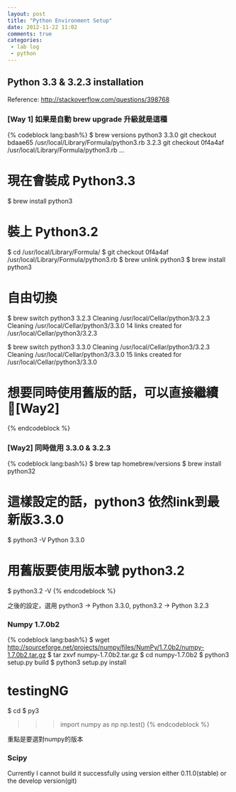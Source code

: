 ```yaml
---
layout: post
title: "Python Environment Setup"
date: 2012-11-22 11:02
comments: true
categories: 
 - lab log
 - python
---
```


## Python 3.3 & 3.2.3 installation

Reference: <http://stackoverflow.com/questions/398768>

### [Way 1] 如果是自動 brew upgrade 升級就是這種

{% codeblock lang:bash%}
$ brew versions python3
3.3.0 git checkout bdaae65 /usr/local/Library/Formula/python3.rb
3.2.3 git checkout 0f4a4af /usr/local/Library/Formula/python3.rb
...
# 現在會裝成 Python3.3
$ brew install python3

# 裝上 Python3.2
$ cd /usr/local/Library/Formula/
$ git checkout 0f4a4af /usr/local/Library/Formula/python3.rb
$ brew unlink python3
$ brew install python3

# 自由切換
$ brew switch python3 3.2.3
Cleaning /usr/local/Cellar/python3/3.2.3
Cleaning /usr/local/Cellar/python3/3.3.0
14 links created for /usr/local/Cellar/python3/3.2.3

$ brew switch python3 3.3.0
Cleaning /usr/local/Cellar/python3/3.2.3
Cleaning /usr/local/Cellar/python3/3.3.0
15 links created for /usr/local/Cellar/python3/3.3.0

# 想要同時使用舊版的話，可以直接繼續 [Way2]
{% endcodeblock %}
<!-- more -->
### [Way2] 同時做用 3.3.0 & 3.2.3
{% codeblock lang:bash%}
$ brew tap homebrew/versions
$ brew install python32
# 這樣設定的話，python3 依然link到最新版3.3.0
$ python3 -V
Python 3.3.0
# 用舊版要使用版本號 python3.2
$ python3.2 -V
{% endcodeblock %}

之後的設定，選用 python3 -> Python 3.3.0, python3.2 -> Python 3.2.3

### Numpy 1.7.0b2
{% codeblock lang:bash%}
$ wget http://sourceforge.net/projects/numpy/files/NumPy/1.7.0b2/numpy-1.7.0b2.tar.gz
$ tar zxvf numpy-1.7.0b2.tar.gz
$ cd numpy-1.7.0b2
$ python3 setup.py build
$ python3 setup.py install
# testingNG
$ cd
$ py3 
>>> import numpy as np
>>> np.test()
{% endcodeblock %}

重點是要選對numpy的版本

### Scipy
Currently I cannot build it successfully using version either 0.11.0(stable) or the develop version(git)